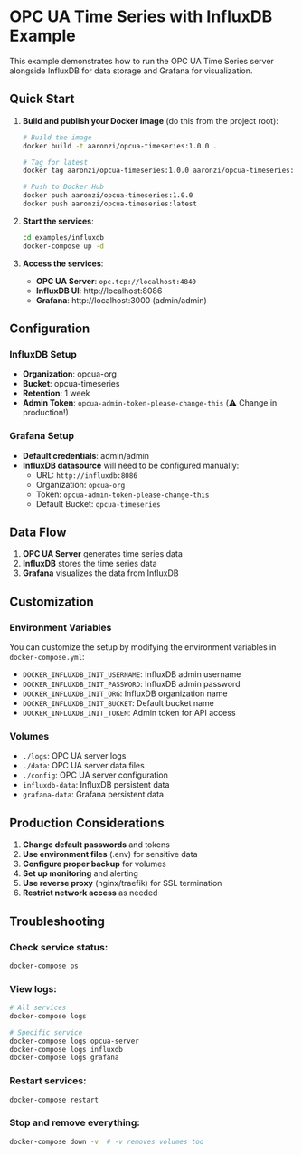 # OPC UA Time Series with InfluxDB Example

This example demonstrates how to run the OPC UA Time Series server alongside InfluxDB for data storage and Grafana for visualization.

## Quick Start

1. **Build and publish your Docker image** (do this from the project root):
   ```bash
   # Build the image
   docker build -t aaronzi/opcua-timeseries:1.0.0 .
   
   # Tag for latest
   docker tag aaronzi/opcua-timeseries:1.0.0 aaronzi/opcua-timeseries:latest
   
   # Push to Docker Hub
   docker push aaronzi/opcua-timeseries:1.0.0
   docker push aaronzi/opcua-timeseries:latest
   ```

2. **Start the services**:
   ```bash
   cd examples/influxdb
   docker-compose up -d
   ```

3. **Access the services**:
   - **OPC UA Server**: `opc.tcp://localhost:4840`
   - **InfluxDB UI**: http://localhost:8086
   - **Grafana**: http://localhost:3000 (admin/admin)

## Configuration

### InfluxDB Setup
- **Organization**: opcua-org
- **Bucket**: opcua-timeseries
- **Retention**: 1 week
- **Admin Token**: `opcua-admin-token-please-change-this` (⚠️ Change in production!)

### Grafana Setup
- **Default credentials**: admin/admin
- **InfluxDB datasource** will need to be configured manually:
  - URL: `http://influxdb:8086`
  - Organization: `opcua-org`
  - Token: `opcua-admin-token-please-change-this`
  - Default Bucket: `opcua-timeseries`

## Data Flow

1. **OPC UA Server** generates time series data
2. **InfluxDB** stores the time series data
3. **Grafana** visualizes the data from InfluxDB

## Customization

### Environment Variables
You can customize the setup by modifying the environment variables in `docker-compose.yml`:

- `DOCKER_INFLUXDB_INIT_USERNAME`: InfluxDB admin username
- `DOCKER_INFLUXDB_INIT_PASSWORD`: InfluxDB admin password
- `DOCKER_INFLUXDB_INIT_ORG`: InfluxDB organization name
- `DOCKER_INFLUXDB_INIT_BUCKET`: Default bucket name
- `DOCKER_INFLUXDB_INIT_TOKEN`: Admin token for API access

### Volumes
- `./logs`: OPC UA server logs
- `./data`: OPC UA server data files
- `./config`: OPC UA server configuration
- `influxdb-data`: InfluxDB persistent data
- `grafana-data`: Grafana persistent data

## Production Considerations

1. **Change default passwords** and tokens
2. **Use environment files** (.env) for sensitive data
3. **Configure proper backup** for volumes
4. **Set up monitoring** and alerting
5. **Use reverse proxy** (nginx/traefik) for SSL termination
6. **Restrict network access** as needed

## Troubleshooting

### Check service status:
```bash
docker-compose ps
```

### View logs:
```bash
# All services
docker-compose logs

# Specific service
docker-compose logs opcua-server
docker-compose logs influxdb
docker-compose logs grafana
```

### Restart services:
```bash
docker-compose restart
```

### Stop and remove everything:
```bash
docker-compose down -v  # -v removes volumes too
```
